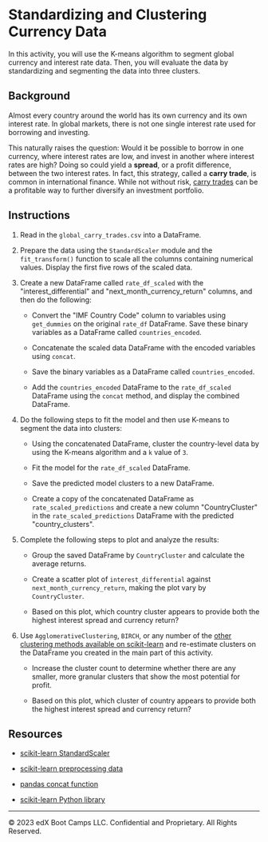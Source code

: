 # Standardizing and Clustering Currency Data

In this activity, you will use the K-means algorithm to segment global currency and interest rate data. Then, you will evaluate the data by standardizing and segmenting the data into three clusters.

## Background

Almost every country around the world has its own currency and its own interest rate. In global markets, there is not one single interest rate used for borrowing and investing.

This naturally raises the question: Would it be possible to borrow in one currency, where interest rates are low, and invest in another where interest rates are high? Doing so could yield a **spread**, or a profit difference, between the two interest rates. In fact, this strategy, called a **carry trade**, is common in international finance. While not without risk, [carry trades](https://en.wikipedia.org/wiki/Carry_(investment)) can be a profitable way to further diversify an investment portfolio.

## Instructions

1. Read in the `global_carry_trades.csv` into a DataFrame.

2.  Prepare the data using the `StandardScaler` module and the `fit_transform()` function to scale all the columns containing numerical values. Display the first five rows of the scaled data.

3. Create a new DataFrame called `rate_df_scaled` with the "interest_differential" and "next_month_currency_return" columns, and then do the following:

    * Convert the "IMF Country Code" column to variables using `get_dummies` on the original `rate_df` DataFrame. Save these binary variables as a DataFrame called `countries_encoded`.

    * Concatenate the scaled data DataFrame with the encoded variables using `concat`.

    * Save the binary variables as a DataFrame called `countries_encoded`.

    * Add the `countries_encoded` DataFrame to the `rate_df_scaled` DataFrame using the `concat` method, and display the combined DataFrame.

4. Do the following steps to fit the model and then use K-means to segment the data into clusters:

    * Using the concatenated DataFrame, cluster the country-level data by using the K-means algorithm and a `k` value of `3`.

    * Fit the model for the `rate_df_scaled` DataFrame.

    * Save the predicted model clusters to a new DataFrame.

    * Create a copy of the concatenated DataFrame as `rate_scaled_predictions` and create a new column "CountryCluster" in the `rate_scaled_predictions` DataFrame with the predicted "country_clusters".

5. Complete the following steps to plot and analyze the results:

    * Group the saved DataFrame by `CountryCluster` and calculate the average returns.

    * Create a scatter plot of `interest_differential` against `next_month_currency_return`, making the plot vary by `CountryCluster`.

    * Based on this plot, which country cluster appears to provide both the highest interest spread and currency return?

6. Use `AgglomerativeClustering`, `BIRCH`, or any number of the [other clustering methods available on scikit-learn](https://scikit-learn.org/stable/modules/clustering.html#overview-of-clustering-methods) and re-estimate clusters on the DataFrame you created in the main part of this activity.
    
    * Increase the cluster count to determine whether there are any smaller, more granular clusters that show the most potential for profit.

    * Based on this plot, which cluster of country appears to provide both the highest interest spread and currency return?

## Resources

* [scikit-learn StandardScaler](https://scikit-learn.org/stable/modules/generated/sklearn.preprocessing.StandardScaler.html)

* [scikit-learn preprocessing data](https://scikit-learn.org/stable/modules/preprocessing.html)

* [pandas concat function](https://pandas.pydata.org/pandas-docs/stable/reference/api/pandas.concat.html)

* [scikit-learn Python library](https://scikit-learn.org)


---

© 2023 edX Boot Camps LLC. Confidential and Proprietary. All Rights Reserved.
